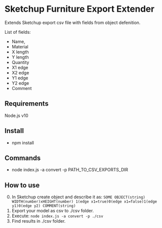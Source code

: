 # Sketchup Furniture Export Extender

Extends Sketchup export csv file with fields from object defenition.

List of fields:

- Name,
- Material
- X length
- Y length
- Quantity
- X1 edge
- X2 edge
- Y1 edge
- Y2 edge
- Comment 

## Requirements

Node.js v10

## Install

- npm install

## Commands

- node index.js -a convert -p PATH_TO_CSV_EXPORTS_DIR

## How to use

0. In Sketchup create object and describe it as:
  `SOME OBJECT(string) WIDTH(number)xHEIGHT(number) 1(edge x1=true)0(edge x1=false)1(edge y1)0(edge y2) COMMENT(string)`
0. Export your model as csv to ./csv folder.
0. Execute:
  `node index.js -a convert -p ./csv`
0. Find results in ./csv folder.
